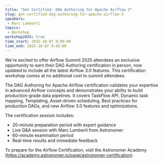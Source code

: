 ```yaml
---
title: "Get Certified: DAG Authoring for Apache Airflow 3"
slug: get-certified-dag-authoring-for-apache-airflow-3
speakers:
 - Marc Lamberti
topics:
 - Workshop
workshop2025: true
time_start: 2025-10-07 9:00:00
time_end: 2025-10-07 9:45:00
---
```


We're excited to offer Airflow Summit 2025 attendees an exclusive opportunity to earn their DAG Authoring certification in person, now updated to include all the latest Airflow 3.0 features. This certification workshop comes at no additional cost to summit attendees.

The DAG Authoring for Apache Airflow certification validates your expertise in advanced Airflow concepts and demonstrates your ability to build production-grade data pipelines. It covers TaskFlow API, Dynamic task mapping, Templating, Asset-driven scheduling, Best practices for production DAGs, and new Airflow 3.0 features and optimizations.

The certification session includes:
- 20-minute preparation period with expert guidance
- Live Q&A session with Marc Lamberti from Astronomer
- 60-minute examination period
- Real-time results and immediate feedback

To prepare for the Airflow Certification, visit the Astronomer Academy (https://academy.astronomer.io/page/astronomer-certification).